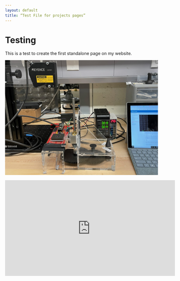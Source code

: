```yaml
---
layout: default
title: “Test File for projects pages”
---
```


# Testing

This is a test to create the first standalone page on my website.

![Magnetometer data collection platform](../images/JPEGs/LDCPExpSetup.jpeg)

<iframe width="560" height="315" src="https://www.youtube.com/embed/TlRqJDQsj18" title="YouTube video player" frameborder="0" allow="accelerometer; autoplay; clipboard-write; encrypted-media; gyroscope; picture-in-picture" allowfullscreen></iframe>


<model-viewer id="reveal" loading="eager" camera-controls auto-rotate src="../models/Astronaut.glb" alt="A 3D model of a shishkebab" shadow-intensity="1" width="890px" height="800px"></model-viewer>
